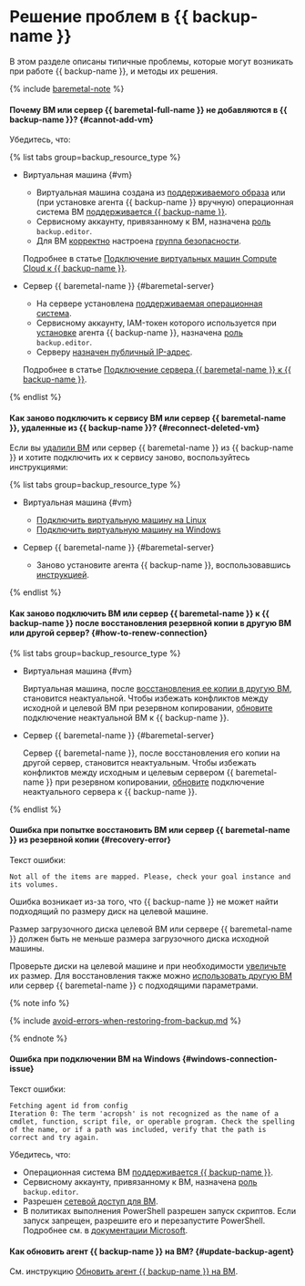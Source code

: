 # Решение проблем в {{ backup-name }}

В этом разделе описаны типичные проблемы, которые могут возникать при работе {{ backup-name }}, и методы их решения.

{% include [baremetal-note](../../_includes/backup/baremetal-note.md) %}

#### Почему ВМ или сервер {{ baremetal-full-name }} не добавляются в {{ backup-name }}? {#cannot-add-vm}

Убедитесь, что:

{% list tabs group=backup_resource_type %}

- Виртуальная машина {#vm}

  * Виртуальная машина создана из [поддерживаемого образа](../../backup/concepts/vm-connection.md#os) или (при установке агента {{ backup-name }} вручную) операционная система ВМ [поддерживается {{ backup-name }}](../../backup/concepts/vm-connection.md#self-install).
  * Сервисному аккаунту, привязанному к ВМ, назначена [роль](../../backup/security/index.md#backup-editor) `backup.editor`.
  * Для ВМ [корректно](../../backup/concepts/vm-connection.md#vm-network-access) настроена [группа безопасности](../../vpc/concepts/security-groups.md).

  Подробнее в статье [Подключение виртуальных машин Compute Cloud к {{ backup-name }}](../../backup/concepts/vm-connection.md).

- Сервер {{ baremetal-name }} {#baremetal-server}

  * На сервере установлена [поддерживаемая операционная система](../../backup/concepts/vm-connection.md#self-install).
  * Сервисному аккаунту, IAM-токен которого используется при [установке](../../backup/operations/backup-baremetal/backup-baremetal.md#agent-install) агента {{ backup-name }}, назначена [роль](../../backup/security/index.md#backup-editor) `backup.editor`.
  * Серверу [назначен публичный IP-адрес](../../backup/concepts/vm-connection.md#provide-access).

  Подробнее в статье [Подключение сервера {{ baremetal-name }} к {{ backup-name }}](../../backup/operations/backup-baremetal/backup-baremetal.md).

{% endlist %}

#### Как заново подключить к сервису ВМ или сервер {{ baremetal-name }}, удаленные из {{ backup-name }}? {#reconnect-deleted-vm}

Если вы [удалили ВМ](../../backup/operations/delete-vm.md) или сервер {{ baremetal-name }} из {{ backup-name }} и хотите подключить их к сервису заново, воспользуйтесь инструкциями:

{% list tabs group=backup_resource_type %}

- Виртуальная машина {#vm}

  * [Подключить виртуальную машину на Linux](../../backup/operations/connect-vm-linux.md)
  * [Подключить виртуальную машину на Windows](../../backup/operations/connect-vm-windows.md)

- Сервер {{ baremetal-name }} {#baremetal-server}

  * Заново установите агента {{ backup-name }}, воспользовавшись [инструкцией](../../backup/operations/backup-baremetal/backup-baremetal.md#agent-install).

{% endlist %}

#### Как заново подключить ВМ или сервер {{ baremetal-name }} к {{ backup-name }} после восстановления резервной копии в другую ВМ или другой сервер? {#how-to-renew-connection}

{% list tabs group=backup_resource_type %}

- Виртуальная машина {#vm}

  Виртуальная машина, после [восстановления ее копии в другую ВМ](../../backup/operations/backup-vm/non-native-recovery.md), становится неактуальной. Чтобы избежать конфликтов между исходной и целевой ВМ при резервном копировании, [обновите](../../backup/operations/refresh-connection.md) подключение неактуальной ВМ к {{ backup-name }}.

- Сервер {{ baremetal-name }} {#baremetal-server}

  Сервер {{ baremetal-name }}, после восстановления его копии на другой сервер, становится неактуальным. Чтобы избежать конфликтов между исходным и целевым сервером {{ baremetal-name }} при резервном копировании, [обновите](../../backup/operations/backup-baremetal/refresh-connection.md) подключение неактуального сервера к {{ backup-name }}.

{% endlist %}

#### Ошибка при попытке восстановить ВМ или сервер {{ baremetal-name }} из резервной копии {#recovery-error}

Текст ошибки:

```text
Not all of the items are mapped. Please, check your goal instance and its volumes.
```

Ошибка возникает из-за того, что {{ backup-name }} не может найти подходящий по размеру диск на целевой машине.

Размер загрузочного диска целевой ВМ или сервере {{ baremetal-name }} должен быть не меньше размера загрузочного диска исходной машины.

Проверьте диски на целевой машине и при необходимости [увеличьте](../../compute/operations/disk-control/update.md#change-disk-size) их размер. Для восстановления также можно [использовать другую ВМ](../../backup/operations/backup-vm/non-native-recovery.md) или сервер {{ baremetal-name }} с подходящими параметрами.

{% note info %}

{% include [avoid-errors-when-restoring-from-backup.md](../../_includes/backup/avoid-errors-when-restoring-from-backup.md) %}

{% endnote %}

#### Ошибка при подключении ВМ на Windows {#windows-connection-issue}

Текст ошибки:

```text
Fetching agent id from config
Iteration 0: The term 'acropsh' is not recognized as the name of a cmdlet, function, script file, or operable program. Check the spelling of the name, or if a path was included, verify that the path is correct and try again.
```

Убедитесь, что:

* Операционная система ВМ [поддерживается {{ backup-name }}](../../backup/concepts/vm-connection.md#os).
* Сервисному аккаунту, привязанному к ВМ, назначена [роль](../../backup/security/index.md#backup-editor) `backup.editor`.
* Разрешен [сетевой доступ для ВМ](../../backup/concepts/vm-connection.md#vm-network-access).
* В политиках выполнения PowerShell разрешен запуск скриптов. Если запуск запрещен, разрешите его и перезапустите PowerShell. Подробнее см. в [документации Microsoft](https://learn.microsoft.com/en-us/powershell/module/microsoft.powershell.core/about/about_execution_policies).

#### Как обновить агент {{ backup-name }} на ВМ? {#update-backup-agent}

См. инструкцию [Обновить агент {{ backup-name }} на ВМ](../../backup/operations/update-backup-agent.md).